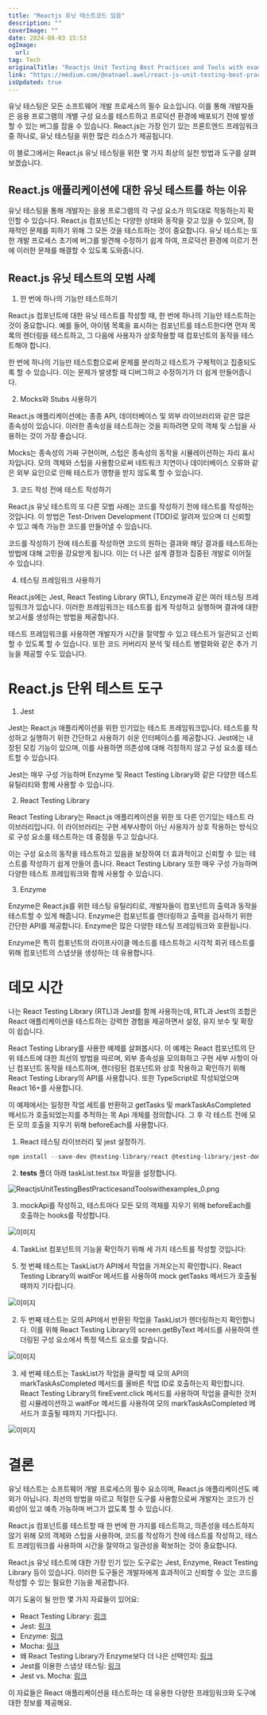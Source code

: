 ```yaml
---
title: "Reactjs 유닛 테스트코드 있음"
description: ""
coverImage: ""
date: 2024-08-03 15:53
ogImage: 
  url: 
tag: Tech
originalTitle: "Reactjs Unit Testing Best Practices and Tools with examples"
link: "https://medium.com/@natnael.awel/react-js-unit-testing-best-practices-and-tools-5454a01326ea"
isUpdated: true
---
```






유닛 테스팅은 모든 소프트웨어 개발 프로세스의 필수 요소입니다. 이를 통해 개발자들은 응용 프로그램의 개별 구성 요소를 테스트하고 프로덕션 환경에 배포되기 전에 발생할 수 있는 버그를 잡을 수 있습니다. React.js는 가장 인기 있는 프론트엔드 프레임워크 중 하나로, 유닛 테스팅을 위한 많은 리소스가 제공됩니다.

이 블로그에서는 React.js 유닛 테스팅을 위한 몇 가지 최상의 실천 방법과 도구를 살펴보겠습니다.

## React.js 애플리케이션에 대한 유닛 테스트를 하는 이유

유닛 테스팅을 통해 개발자는 응용 프로그램의 각 구성 요소가 의도대로 작동하는지 확인할 수 있습니다. React.js 컴포넌트는 다양한 상태와 동작을 갖고 있을 수 있으며, 잠재적인 문제를 피하기 위해 그 모든 것을 테스트하는 것이 중요합니다. 유닛 테스트는 또한 개발 프로세스 초기에 버그를 발견해 수정하기 쉽게 하여, 프로덕션 환경에 이르기 전에 이러한 문제를 해결할 수 있도록 도와줍니다.

<div class="content-ad"></div>

## React.js 유닛 테스트의 모범 사례

1. 한 번에 하나의 기능만 테스트하기

React.js 컴포넌트에 대한 유닛 테스트를 작성할 때, 한 번에 하나의 기능만 테스트하는 것이 중요합니다. 예를 들어, 아이템 목록을 표시하는 컴포넌트를 테스트한다면 먼저 목록의 렌더링을 테스트하고, 그 다음에 사용자가 상호작용할 때 컴포넌트의 동작을 테스트해야 합니다.

한 번에 하나의 기능만 테스트함으로써 문제를 분리하고 테스트가 구체적이고 집중되도록 할 수 있습니다. 이는 문제가 발생할 때 디버그하고 수정하기가 더 쉽게 만들어줍니다.

<div class="content-ad"></div>

2. Mocks와 Stubs 사용하기

React.js 애플리케이션에는 종종 API, 데이터베이스 및 외부 라이브러리와 같은 많은 종속성이 있습니다. 이러한 종속성을 테스트하는 것을 피하려면 모의 객체 및 스텁을 사용하는 것이 가장 좋습니다.

Mocks는 종속성의 가짜 구현이며, 스텁은 종속성의 동작을 시뮬레이션하는 자리 표시자입니다. 모의 객체와 스텁을 사용함으로써 네트워크 지연이나 데이터베이스 오류와 같은 외부 요인으로 인해 테스트가 영향을 받지 않도록 할 수 있습니다.

3. 코드 작성 전에 테스트 작성하기

<div class="content-ad"></div>

React.js 유닛 테스트의 또 다른 모범 사례는 코드를 작성하기 전에 테스트를 작성하는 것입니다. 이 방법은 Test-Driven Development (TDD)로 알려져 있으며 더 신뢰할 수 있고 예측 가능한 코드를 만들어낼 수 있습니다.

코드를 작성하기 전에 테스트를 작성하면 코드의 원하는 결과와 해당 결과를 테스트하는 방법에 대해 고민을 강요받게 됩니다. 이는 더 나은 설계 결정과 집중된 개발로 이어질 수 있습니다.

4. 테스팅 프레임워크 사용하기

React.js에는 Jest, React Testing Library (RTL), Enzyme과 같은 여러 테스팅 프레임워크가 있습니다. 이러한 프레임워크는 테스트를 쉽게 작성하고 실행하며 결과에 대한 보고서를 생성하는 방법을 제공합니다.

<div class="content-ad"></div>

테스트 프레임워크를 사용하면 개발자가 시간을 절약할 수 있고 테스트가 일관되고 신뢰할 수 있도록 할 수 있습니다. 또한 코드 커버리지 분석 및 테스트 병렬화와 같은 추가 기능을 제공할 수도 있습니다.

# React.js 단위 테스트 도구

1. Jest

Jest는 React.js 애플리케이션을 위한 인기있는 테스트 프레임워크입니다. 테스트를 작성하고 실행하기 위한 간단하고 사용하기 쉬운 인터페이스를 제공합니다. Jest에는 내장된 모킹 기능이 있으며, 이를 사용하면 의존성에 대해 걱정하지 않고 구성 요소를 테스트할 수 있습니다.

<div class="content-ad"></div>

Jest는 매우 구성 가능하며 Enzyme 및 React Testing Library와 같은 다양한 테스트 유틸리티와 함께 사용할 수 있습니다.

2. React Testing Library

React Testing Library는 React.js 애플리케이션을 위한 또 다른 인기있는 테스트 라이브러리입니다. 이 라이브러리는 구현 세부사항이 아닌 사용자가 상호 작용하는 방식으로 구성 요소를 테스트하는 데 중점을 두고 있습니다.

이는 구성 요소의 동작을 테스트하고 있음을 보장하여 더 효과적이고 신뢰할 수 있는 테스트를 작성하기 쉽게 만들어 줍니다. React Testing Library 또한 매우 구성 가능하며 다양한 테스트 프레임워크와 함께 사용할 수 있습니다.

<div class="content-ad"></div>

3. Enzyme

Enzyme은 React.js를 위한 테스팅 유틸리티로, 개발자들이 컴포넌트의 출력과 동작을 테스트할 수 있게 해줍니다. Enzyme은 컴포넌트를 렌더링하고 출력을 검사하기 위한 간단한 API를 제공합니다. Enzyme은 많은 다양한 테스팅 프레임워크와 호환됩니다.

Enzyme은 특히 컴포넌트의 라이프사이클 메소드를 테스트하고 시각적 회귀 테스트를 위해 컴포넌트의 스냅샷을 생성하는 데 유용합니다.

# 데모 시간

<div class="content-ad"></div>

나는 React Testing Library (RTL)과 Jest를 함께 사용하는데, RTL과 Jest의 조합은 React 애플리케이션을 테스트하는 강력한 경험을 제공하면서 설정, 유지 보수 및 확장이 쉽습니다.

React Testing Library를 사용한 예제를 살펴봅시다. 이 예제는 React 컴포넌트의 단위 테스트에 대한 최선의 방법을 따르며, 외부 종속성을 모의화하고 구현 세부 사항이 아닌 컴포넌트 동작을 테스트하며, 렌더링된 컴포넌트와 상호 작용하고 확인하기 위해 React Testing Library의 API를 사용합니다. 또한 TypeScript로 작성되었으며 React 16+를 사용합니다.

이 예제에서는 일정한 작업 세트를 반환하고 getTasks 및 markTaskAsCompleted 메서드가 호출되었는지를 추적하는 목 Api 개체를 정의합니다. 그 후 각 테스트 전에 모든 모의 호출을 지우기 위해 beforeEach를 사용합니다.

1. React 테스팅 라이브러리 및 jest 설정하기.

<div class="content-ad"></div>

```js
npm install --save-dev @testing-library/react @testing-library/jest-dom jest ts-jest @types/jest
```

2. **tests** 폴더 아래 taskList.test.tsx 파일을 설정합니다.

![ReactjsUnitTestingBestPracticesandToolswithexamples_0.png](/assets/img/ReactjsUnitTestingBestPracticesandToolswithexamples_0.png)

3. mockApi를 작성하고, 테스트마다 모든 모의 객체를 지우기 위해 beforeEach를 호출하는 hooks를 작성합니다.

<div class="content-ad"></div>

![이미지](/assets/img/ReactjsUnitTestingBestPracticesandToolswithexamples_1.png)

4. TaskList 컴포넌트의 기능을 확인하기 위해 세 가지 테스트를 작성할 것입니다:

1. 첫 번째 테스트는 TaskList가 API에서 작업을 가져오는지 확인합니다. React Testing Library의 waitFor 메서드를 사용하여 mock getTasks 메서드가 호출될 때까지 기다립니다.

![이미지](/assets/img/ReactjsUnitTestingBestPracticesandToolswithexamples_2.png)

<div class="content-ad"></div>

2. 두 번째 테스트는 모의 API에서 반환된 작업을 TaskList가 렌더링하는지 확인합니다. 이를 위해 React Testing Library의 screen.getByText 메서드를 사용하여 렌더링된 구성 요소에서 특정 텍스트 요소를 찾습니다.

![이미지](/assets/img/ReactjsUnitTestingBestPracticesandToolswithexamples_3.png)

3. 세 번째 테스트는 TaskList가 작업을 클릭할 때 모의 API의 markTaskAsCompleted 메서드를 올바른 작업 ID로 호출하는지 확인합니다. React Testing Library의 fireEvent.click 메서드를 사용하여 작업을 클릭한 것처럼 시뮬레이션하고 waitFor 메서드를 사용하여 모의 markTaskAsCompleted 메서드가 호출될 때까지 기다립니다.

![이미지](/assets/img/ReactjsUnitTestingBestPracticesandToolswithexamples_4.png)

<div class="content-ad"></div>

# 결론

유닛 테스트는 소프트웨어 개발 프로세스의 필수 요소이며, React.js 애플리케이션도 예외가 아닙니다. 최선의 방법을 따르고 적절한 도구를 사용함으로써 개발자는 코드가 신뢰성이 있고 예측 가능하며 버그가 없도록 할 수 있습니다.

React.js 컴포넌트를 테스트할 때 한 번에 한 가지를 테스트하고, 의존성을 테스트하지 않기 위해 모의 객체와 스텁을 사용하며, 코드를 작성하기 전에 테스트를 작성하고, 테스트 프레임워크를 사용하여 시간을 절약하고 일관성을 확보하는 것이 중요합니다.

React.js 유닛 테스트에 대한 가장 인기 있는 도구로는 Jest, Enzyme, React Testing Library 등이 있습니다. 이러한 도구들은 개발자에게 효과적이고 신뢰할 수 있는 코드를 작성할 수 있는 필요한 기능을 제공합니다.

<div class="content-ad"></div>

여기 도움이 될 만한 몇 가지 자료들이 있어요:

- React Testing Library: [링크](https://testing-library.com/docs/react-testing-library/intro/)
- Jest: [링크](https://jestjs.io/docs/en/getting-started)
- Enzyme: [링크](https://enzymejs.github.io/enzyme/)
- Mocha: [링크](https://mochajs.org/)
- 왜 React Testing Library가 Enzyme보다 더 나은 선택인지: [링크](https://kentcdodds.com/blog/why-i-prefer-testing-library-over-enzyme)
- Jest를 이용한 스냅샷 테스팅: [링크](https://jestjs.io/docs/en/snapshot-testing)
- Jest vs. Mocha: [링크](https://blog.logrocket.com/jest-vs-mocha-comparing-javascript-testing-frameworks/)

이 자료들은 React 애플리케이션을 테스트하는 데 유용한 다양한 프레임워크와 도구에 대한 정보를 제공해요.
